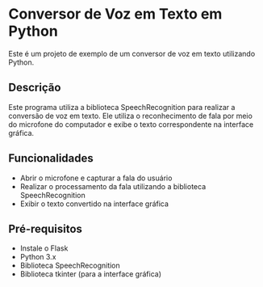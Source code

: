 # Conversor de Voz em Texto em Python

Este é um projeto de exemplo de um conversor de voz em texto utilizando Python.

## Descrição

Este programa utiliza a biblioteca SpeechRecognition para realizar a conversão de voz em texto. Ele utiliza o reconhecimento de fala por meio do microfone do computador e exibe o texto correspondente na interface gráfica.

## Funcionalidades

- Abrir o microfone e capturar a fala do usuário
- Realizar o processamento da fala utilizando a biblioteca SpeechRecognition
- Exibir o texto convertido na interface gráfica

## Pré-requisitos

- Instale o Flask
- Python 3.x
- Biblioteca SpeechRecognition
- Biblioteca tkinter (para a interface gráfica)
